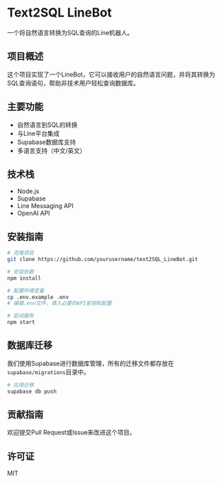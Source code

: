 # Text2SQL LineBot

一个将自然语言转换为SQL查询的Line机器人。

## 项目概述

这个项目实现了一个LineBot，它可以接收用户的自然语言问题，并将其转换为SQL查询语句，帮助非技术用户轻松查询数据库。

## 主要功能

- 自然语言到SQL的转换
- 与Line平台集成
- Supabase数据库支持
- 多语言支持（中文/英文）

## 技术栈

- Node.js
- Supabase
- Line Messaging API
- OpenAI API

## 安装指南

```bash
# 克隆项目
git clone https://github.com/yourusername/text2SQL_LineBot.git

# 安装依赖
npm install

# 配置环境变量
cp .env.example .env
# 编辑.env文件，填入必要的API密钥和配置

# 启动服务
npm start
```

## 数据库迁移

我们使用Supabase进行数据库管理，所有的迁移文件都存放在`supabase/migrations`目录中。

```bash
# 应用迁移
supabase db push
```

## 贡献指南

欢迎提交Pull Request或Issue来改进这个项目。

## 许可证

MIT

